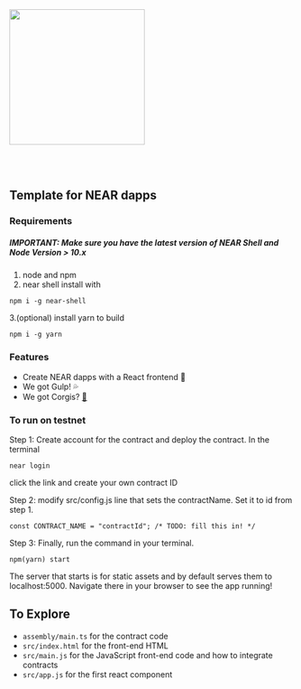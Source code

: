 <br />
<br />

<p>
<img src="https://nearprotocol.com/wp-content/themes/near-19/assets/img/logo.svg?t=1553011311" width="240">
</p>

<br />
<br />

## Template for NEAR dapps
### Requirements
##### IMPORTANT: Make sure you have the latest version of NEAR Shell and Node Version > 10.x 
1. node and npm
2. near shell
install with 
```
npm i -g near-shell
```
3.(optional) install yarn to build
```
npm i -g yarn
```

### Features
* Create NEAR dapps with a React frontend 🐲
* We got Gulp! 💦
* We got Corgis? [🐶](https://corgis.nearprotocol.com) 

### To run on testnet
Step 1: Create account for the contract and deploy the contract.
In the terminal
```
near login
```
click the link and create your own contract ID

Step 2:
modify src/config.js line that sets the contractName. Set it to id from step 1.
```
const CONTRACT_NAME = "contractId"; /* TODO: fill this in! */
```

Step 3:
Finally, run the command in your terminal.
```
npm(yarn) start
```
The server that starts is for static assets and by default serves them to localhost:5000. Navigate there in your browser to see the app running!

## To Explore

- `assembly/main.ts` for the contract code
- `src/index.html` for the front-end HTML
- `src/main.js` for the JavaScript front-end code and how to integrate contracts
- `src/app.js` for the first react component
